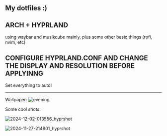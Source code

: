 My dotfiles :)
----
ARCH + HYPRLAND
----
using waybar and musikcube mainly, plus some other basic things (rofi, nvim, etc)

CONFIGURE HYPRLAND.CONF AND CHANGE THE DISPLAY AND RESOLUTION BEFORE APPLYINNG
----
Set everything to auto!

----

Wallpaper:
![evening](https://github.com/user-attachments/assets/6a4c7127-39f4-4d87-9a3b-2c797f44d357)

Some cool shots:

![2024-12-02-013556_hyprshot](https://github.com/user-attachments/assets/c2597ffc-e954-47fe-8b00-fbf0573291d1)

![2024-11-27-214801_hyprshot](https://github.com/user-attachments/assets/3d6874a1-0471-4af2-b51e-6996dcbf3046)
